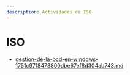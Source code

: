 ```yaml
---
description: Actividades de ISO
---
```


# ISO

* [gestion-de-la-bcd-en-windows-1751c97f8473800dbe67ef8d304ab743.md](readme/gestion-de-la-bcd-en-windows-1751c97f8473800dbe67ef8d304ab743.md "mention")

